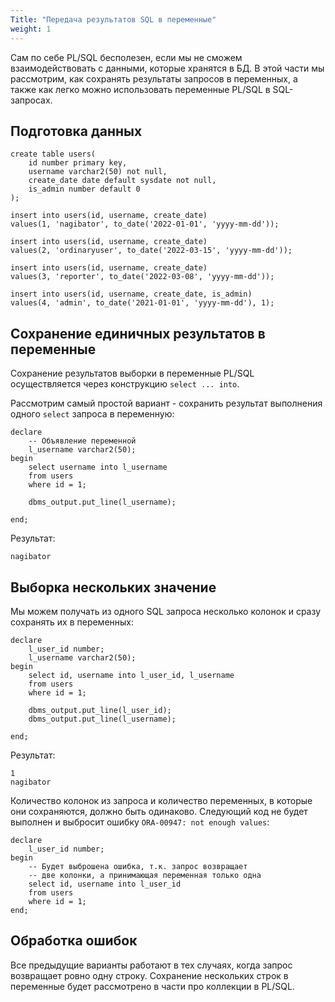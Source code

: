 ```yaml
---
Title: "Передача результатов SQL в переменные"
weight: 1
---
```


Сам по себе PL/SQL бесполезен, если мы не сможем взаимодействовать
с данными, которые хранятся в БД. В этой части мы рассмотрим, как
сохранять результаты запросов в переменных, а также как легко
можно использовать переменные PL/SQL в SQL-запросах.

## Подготовка данных

```
create table users(
    id number primary key,
    username varchar2(50) not null,
    create_date date default sysdate not null,
    is_admin number default 0
);

insert into users(id, username, create_date)
values(1, 'nagibator', to_date('2022-01-01', 'yyyy-mm-dd'));

insert into users(id, username, create_date)
values(2, 'ordinaryuser', to_date('2022-03-15', 'yyyy-mm-dd'));

insert into users(id, username, create_date)
values(3, 'reporter', to_date('2022-03-08', 'yyyy-mm-dd'));

insert into users(id, username, create_date, is_admin)
values(4, 'admin', to_date('2021-01-01', 'yyyy-mm-dd'), 1);
```


## Сохранение единичных результатов в переменные

Сохранение результатов выборки в переменные PL/SQL осуществляется
через конструкцию `select ... into`.

Рассмотрим самый простой вариант - сохранить результат
выполнения одного `select` запроса в переменную:

```
declare
    -- Объявление переменной
    l_username varchar2(50);
begin
    select username into l_username
    from users
    where id = 1;
    
    dbms_output.put_line(l_username);

end;
```

Результат:

```
nagibator
```

## Выборка нескольких значение

Мы можем получать из одного SQL запроса несколько колонок и сразу сохранять их
в переменных:

```
declare
    l_user_id number;    
    l_username varchar2(50);
begin
    select id, username into l_user_id, l_username
    from users
    where id = 1;
    
    dbms_output.put_line(l_user_id);
    dbms_output.put_line(l_username);

end;
```

Результат:

```
1
nagibator
```

Количество колонок из запроса и количество переменных, в которые
они сохраняются, должно быть одинаково. Следующий код
не будет выполнен и выбросит ошибку `ORA-00947: not enough values`:

```
declare
    l_user_id number;    
begin
    -- Будет выброшена ошибка, т.к. запрос возвращает
    -- две колонки, а принимающая переменная только одна
    select id, username into l_user_id 
    from users
    where id = 1;
end;
```

## Обработка ошибок

Все предыдущие варианты работают в тех случаях, когда
запрос возвращает ровно одну строку. Сохранение
нескольких строк в переменные будет рассмотрено в
части про коллекции в PL/SQL.
